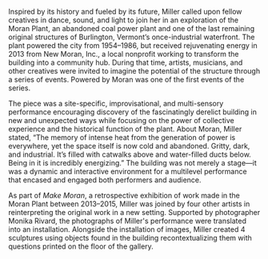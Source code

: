 Inspired by its history and fueled by its future, Miller called upon fellow creatives in dance, sound, and light to join her in an exploration of the Moran Plant, an abandoned coal power plant and one of the last remaining original structures of Burlington, Vermont’s once-industrial waterfront. The plant powered the city from 1954–1986, but received rejuvenating energy in 2013 from New Moran, Inc., a local nonprofit working to transform the building into a community hub. During that time, artists, musicians, and other creatives were invited to imagine the potential of the structure through a series of events. Powered by Moran was one of the first events of the series. 

The piece was a site-specific, improvisational, and multi-sensory performance encouraging discovery of the fascinatingly derelict building in new and unexpected ways while focusing on the power of collective experience and the historical function of the plant. About Moran, Miller stated, “The memory of intense heat from the generation of power is everywhere, yet the space itself is now cold and abandoned. Gritty, dark, and industrial. It’s filled with catwalks above and water-filled ducts below. Being in it is incredibly energizing.” The building was not merely a stage—it was a dynamic and interactive environment for a multilevel performance that encased and engaged both performers and audience.

As part of *Make Moran*, a retrospective exhibition of work made in the Moran Plant between 2013–2015, Miller was joined by four other artists in reinterpreting the original work in a new setting. Supported by photographer Monika Rivard, the photographs of Miller's performance were translated into an installation. Alongside the installation of images, Miller created 4 sculptures using objects found in the building recontextualizing them with questions printed on the floor of the gallery.